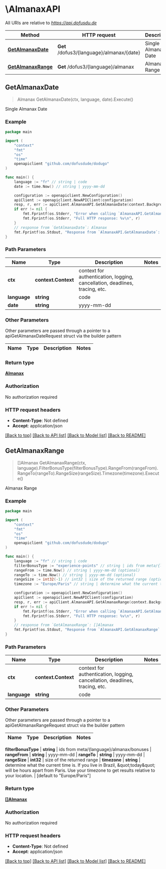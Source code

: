 # \AlmanaxAPI

All URIs are relative to *https://api.dofusdu.de*

Method | HTTP request | Description
------------- | ------------- | -------------
[**GetAlmanaxDate**](AlmanaxAPI.md#GetAlmanaxDate) | **Get** /dofus3/{language}/almanax/{date} | Single Almanax Date
[**GetAlmanaxRange**](AlmanaxAPI.md#GetAlmanaxRange) | **Get** /dofus3/{language}/almanax | Almanax Range



## GetAlmanaxDate

> Almanax GetAlmanaxDate(ctx, language, date).Execute()

Single Almanax Date



### Example

```go
package main

import (
	"context"
	"fmt"
	"os"
    "time"
	openapiclient "github.com/dofusdude/dodugo"
)

func main() {
	language := "fr" // string | code
	date := time.Now() // string | yyyy-mm-dd

	configuration := openapiclient.NewConfiguration()
	apiClient := openapiclient.NewAPIClient(configuration)
	resp, r, err := apiClient.AlmanaxAPI.GetAlmanaxDate(context.Background(), language, date).Execute()
	if err != nil {
		fmt.Fprintf(os.Stderr, "Error when calling `AlmanaxAPI.GetAlmanaxDate``: %v\n", err)
		fmt.Fprintf(os.Stderr, "Full HTTP response: %v\n", r)
	}
	// response from `GetAlmanaxDate`: Almanax
	fmt.Fprintf(os.Stdout, "Response from `AlmanaxAPI.GetAlmanaxDate`: %v\n", resp)
}
```

### Path Parameters


Name | Type | Description  | Notes
------------- | ------------- | ------------- | -------------
**ctx** | **context.Context** | context for authentication, logging, cancellation, deadlines, tracing, etc.
**language** | **string** | code | 
**date** | **string** | yyyy-mm-dd | 

### Other Parameters

Other parameters are passed through a pointer to a apiGetAlmanaxDateRequest struct via the builder pattern


Name | Type | Description  | Notes
------------- | ------------- | ------------- | -------------



### Return type

[**Almanax**](Almanax.md)

### Authorization

No authorization required

### HTTP request headers

- **Content-Type**: Not defined
- **Accept**: application/json

[[Back to top]](#) [[Back to API list]](../README.md#documentation-for-api-endpoints)
[[Back to Model list]](../README.md#documentation-for-models)
[[Back to README]](../README.md)


## GetAlmanaxRange

> []Almanax GetAlmanaxRange(ctx, language).FilterBonusType(filterBonusType).RangeFrom(rangeFrom).RangeTo(rangeTo).RangeSize(rangeSize).Timezone(timezone).Execute()

Almanax Range



### Example

```go
package main

import (
	"context"
	"fmt"
	"os"
    "time"
	openapiclient "github.com/dofusdude/dodugo"
)

func main() {
	language := "fr" // string | code
	filterBonusType := "experience-points" // string | ids from meta/{language}/almanax/bonuses (optional)
	rangeFrom := time.Now() // string | yyyy-mm-dd (optional)
	rangeTo := time.Now() // string | yyyy-mm-dd (optional)
	rangeSize := int32(-1) // int32 | size of the returned range (optional)
	timezone := "Europe/Paris" // string | determine what the current time is. If you live in Brazil, \"today\" will be hours apart from Paris. Use your timezone to get results relative to your location. (optional) (default to "Europe/Paris")

	configuration := openapiclient.NewConfiguration()
	apiClient := openapiclient.NewAPIClient(configuration)
	resp, r, err := apiClient.AlmanaxAPI.GetAlmanaxRange(context.Background(), language).FilterBonusType(filterBonusType).RangeFrom(rangeFrom).RangeTo(rangeTo).RangeSize(rangeSize).Timezone(timezone).Execute()
	if err != nil {
		fmt.Fprintf(os.Stderr, "Error when calling `AlmanaxAPI.GetAlmanaxRange``: %v\n", err)
		fmt.Fprintf(os.Stderr, "Full HTTP response: %v\n", r)
	}
	// response from `GetAlmanaxRange`: []Almanax
	fmt.Fprintf(os.Stdout, "Response from `AlmanaxAPI.GetAlmanaxRange`: %v\n", resp)
}
```

### Path Parameters


Name | Type | Description  | Notes
------------- | ------------- | ------------- | -------------
**ctx** | **context.Context** | context for authentication, logging, cancellation, deadlines, tracing, etc.
**language** | **string** | code | 

### Other Parameters

Other parameters are passed through a pointer to a apiGetAlmanaxRangeRequest struct via the builder pattern


Name | Type | Description  | Notes
------------- | ------------- | ------------- | -------------

 **filterBonusType** | **string** | ids from meta/{language}/almanax/bonuses | 
 **rangeFrom** | **string** | yyyy-mm-dd | 
 **rangeTo** | **string** | yyyy-mm-dd | 
 **rangeSize** | **int32** | size of the returned range | 
 **timezone** | **string** | determine what the current time is. If you live in Brazil, \&quot;today\&quot; will be hours apart from Paris. Use your timezone to get results relative to your location. | [default to &quot;Europe/Paris&quot;]

### Return type

[**[]Almanax**](Almanax.md)

### Authorization

No authorization required

### HTTP request headers

- **Content-Type**: Not defined
- **Accept**: application/json

[[Back to top]](#) [[Back to API list]](../README.md#documentation-for-api-endpoints)
[[Back to Model list]](../README.md#documentation-for-models)
[[Back to README]](../README.md)

